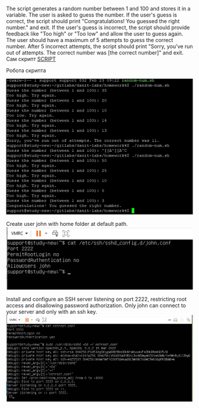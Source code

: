 The script generates a random number between 1 and 100 and stores it in a variable. The user is asked to guess the number. If the user's guess is correct, the script should print "Congratulations! You guessed the right number." and exit. If the user's guess is incorrect, the script should provide feedback like "Too high" or "Too low" and allow the user to guess again. The user should have a maximum of 5 attempts to guess the correct number. After 5 incorrect attempts, the script should print "Sorry, you've run out of attempts. The correct number was [the correct number]" and exit.
Сам скрипт [SCRIPT](https://github.com/Visemir/danit-labs/blob/main/homework4/random-num.sh)

Робота скрипта

![Скрін роботи](https://github.com/Visemir/danit-labs/blob/main/homework4/random-num.jpg)

Create user john with home folder at default path.
![](https://github.com/Visemir/danit-labs/blob/main/homework4/johnsshd.jpg)

Install and configure an SSH server listening on port 2222, restricting root access and disallowing password authorization. Only john can connect to your server and only with an ssh key.
![](https://github.com/Visemir/danit-labs/blob/main/homework4/newsshd.jpg)

